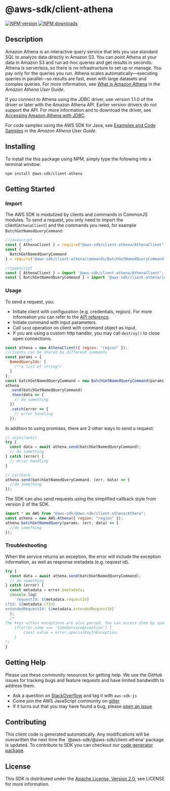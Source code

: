 # @aws-sdk/client-athena

[![NPM version](https://img.shields.io/npm/v/@aws-sdk/client-athena/preview.svg)](https://www.npmjs.com/package/@aws-sdk/client-athena)
[![NPM downloads](https://img.shields.io/npm/dm/@aws-sdk/client-athena.svg)](https://www.npmjs.com/package/@aws-sdk/client-athena)

## Description

<p>Amazon Athena is an interactive query service that lets you use standard SQL to analyze data directly in Amazon S3. You can point Athena at your data in Amazon S3 and run ad-hoc queries and get results in seconds. Athena is serverless, so there is no infrastructure to set up or manage. You pay only for the queries you run. Athena scales automatically—executing queries in parallel—so results are fast, even with large datasets and complex queries. For more information, see <a href="http://docs.aws.amazon.com/athena/latest/ug/what-is.html">What is Amazon Athena</a> in the <i>Amazon Athena User Guide</i>.</p> <p>If you connect to Athena using the JDBC driver, use version 1.1.0 of the driver or later with the Amazon Athena API. Earlier version drivers do not support the API. For more information and to download the driver, see <a href="https://docs.aws.amazon.com/athena/latest/ug/connect-with-jdbc.html">Accessing Amazon Athena with JDBC</a>.</p> <p>For code samples using the AWS SDK for Java, see <a href="https://docs.aws.amazon.com/athena/latest/ug/code-samples.html">Examples and Code Samples</a> in the <i>Amazon Athena User Guide</i>.</p>

## Installing

To install the this package using NPM, simply type the following into a terminal window:

```
npm install @aws-sdk/client-athena
```

## Getting Started

### Import

The AWS SDK is modulized by clients and commands in CommonJS modules. To send a request, you only need to import the client(`AthenaClient`) and the commands you need, for example `BatchGetNamedQueryCommand`:

```javascript
//javascript
const { AthenaClient } = require("@aws-sdk/client-athena/AthenaClient");
const {
  BatchGetNamedQueryCommand
} = require("@aws-sdk/client-athena/commands/BatchGetNamedQueryCommand");
```

```javascript
//typescript
const { AthenaClient } = import '@aws-sdk/client-athena/AthenaClient';
const { BatchGetNamedQueryCommand } = import '@aws-sdk/client-athena/commands/BatchGetNamedQueryCommand';
```

### Usage

To send a request, you:

- Initiate client with configuration (e.g. credentials, region). For more information you can refer to the [API reference][].
- Initiate command with input parameters.
- Call `send` operation on client with command object as input.
- If you are using a custom http handler, you may call `destroy()` to close open connections.

```javascript
const athena = new AthenaClient({ region: "region" });
//clients can be shared by different commands
const params = {
  NamedQueryIds: [
    /**a list of string*/
  ]
};
const batchGetNamedQueryCommand = new BatchGetNamedQueryCommand(params);
athena
  .send(batchGetNamedQueryCommand)
  .then(data => {
    // do something
  })
  .catch(error => {
    // error handling
  });
```

In addition to using promises, there are 2 other ways to send a request:

```javascript
// async/await
try {
  const data = await athena.send(batchGetNamedQueryCommand);
  // do something
} catch (error) {
  // error handling
}
```

```javascript
// callback
athena.send(batchGetNamedQueryCommand, (err, data) => {
  //do something
});
```

The SDK can also send requests using the simplified callback style from version 2 of the SDK.

```javascript
import * as AWS from "@aws-sdk/@aws-sdk/client-athena/Athena";
const athena = new AWS.Athena({ region: "region" });
athena.batchGetNamedQuery(params, (err, data) => {
  //do something
});
```

### Troubleshooting

When the service returns an exception, the error will include the exception information, as well as response metadata (e.g. request id).

```javascript
try {
  const data = await athena.send(batchGetNamedQueryCommand);
  // do something
} catch (error) {
  const metadata = error.$metadata;
  console.log(
    `requestId: ${metadata.requestId}
cfId: ${metadata.cfId}
extendedRequestId: ${metadata.extendedRequestId}`
  );
  /*
The keys within exceptions are also parsed. You can access them by specifying exception names:
    if(error.name === 'SomeServiceException') {
        const value = error.specialKeyInException;
    }
*/
}
```

## Getting Help

Please use these community resources for getting help. We use the GitHub issues for tracking bugs and feature requests and have limited bandwidth to address them.

- Ask a question on [StackOverflow](https://stackoverflow.com/questions/tagged/aws-sdk-js) and tag it with `aws-sdk-js`
- Come join the AWS JavaScript community on [gitter](https://gitter.im/aws/aws-sdk-js-v3)
- If it turns out that you may have found a bug, please [open an issue](https://github.com/aws/aws-sdk-js-v3/issues)

## Contributing

This client code is generated automatically. Any modifications will be overwritten the next time the `@aws-sdk/@aws-sdk/client-athena' package is updated. To contribute to SDK you can checkout our [code generator package][].

## License

This SDK is distributed under the
[Apache License, Version 2.0](http://www.apache.org/licenses/LICENSE-2.0),
see LICENSE for more information.

[code generator package]: https://github.com/aws/aws-sdk-js-v3/tree/master/packages/service-types-generator
[api reference]: https://docs.aws.amazon.com/AWSJavaScriptSDK/latest/
